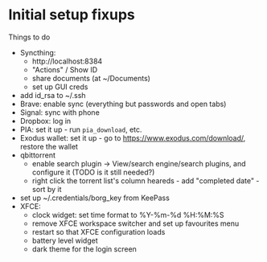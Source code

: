 Initial setup fixups
====================

Things to do
- Syncthing:
  - http://localhost:8384
  - "Actions" / Show ID
  - share documents (at ~/Documents)
  - set up GUI creds
- add id_rsa to ~/.ssh
- Brave: enable sync (everything but passwords and open tabs)
- Signal: sync with phone
- Dropbox: log in
- PIA: set it up - run `pia_download`, etc.
- Exodus wallet: set it up - go to https://www.exodus.com/download/, restore the wallet
- qbittorrent
  - enable search plugin -> View/search engine/search plugins, and configure it (TODO is it still needed?)
  - right click the torrent list's column heareds - add "completed date" - sort by it
- set up ~/.credentials/borg_key from KeePass
- XFCE:
  - clock widget: set time format to %Y-%m-%d %H:%M:%S
  - remove XFCE workspace switcher and set up favourites menu
  - restart so that XFCE configuration loads
  - battery level widget
  - dark theme for the login screen

